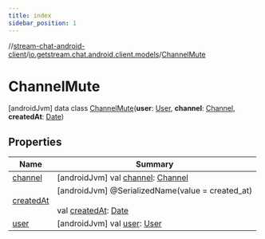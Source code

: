 ```yaml
---
title: index
sidebar_position: 1
---
```

//[stream-chat-android-client](../../../index.md)/[io.getstream.chat.android.client.models](../index.md)/[ChannelMute](index.md)



# ChannelMute  
 [androidJvm] data class [ChannelMute](index.md)(**user**: [User](../User/index.md), **channel**: [Channel](../Channel/index.md), **createdAt**: [Date](https://developer.android.com/reference/kotlin/java/util/Date.html))   


## Properties  
  
|  Name |  Summary | 
|---|---|
| <a name="io.getstream.chat.android.client.models/ChannelMute/channel/#/PointingToDeclaration/"></a>[channel](channel.md)| <a name="io.getstream.chat.android.client.models/ChannelMute/channel/#/PointingToDeclaration/"></a> [androidJvm] val [channel](channel.md): [Channel](../Channel/index.md)   <br/>|
| <a name="io.getstream.chat.android.client.models/ChannelMute/createdAt/#/PointingToDeclaration/"></a>[createdAt](createdAt.md)| <a name="io.getstream.chat.android.client.models/ChannelMute/createdAt/#/PointingToDeclaration/"></a> [androidJvm] @SerializedName(value = created_at)  <br/>  <br/>val [createdAt](createdAt.md): [Date](https://developer.android.com/reference/kotlin/java/util/Date.html)   <br/>|
| <a name="io.getstream.chat.android.client.models/ChannelMute/user/#/PointingToDeclaration/"></a>[user](user.md)| <a name="io.getstream.chat.android.client.models/ChannelMute/user/#/PointingToDeclaration/"></a> [androidJvm] val [user](user.md): [User](../User/index.md)   <br/>|

